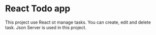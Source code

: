 # React Todo app

This project use React ot manage tasks. You can create, edit and delete task.
Json Server is used in this project.


